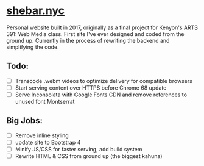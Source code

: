 # [shebar.nyc](http://shebar.nyc)
Personal website built in 2017, originally as a final project for Kenyon's ARTS 391: Web Media class. First site I've ever designed and coded from the ground up. Currently in the process of rewriting the backend and simplifying the code.

## Todo:
- [ ] Transcode .webm videos to optimize delivery for compatible browsers
- [ ] Start serving content over HTTPS before Chrome 68 update
- [ ] Serve Inconsolata with Google Fonts CDN and remove references to unused font Montserrat

## Big Jobs:
- [ ] Remove inline styling
- [ ] update site to Bootstrap 4
- [ ] Minify JS/CSS for faster serving, add build system
- [ ] Rewrite HTML & CSS from ground up (the biggest kahuna)
